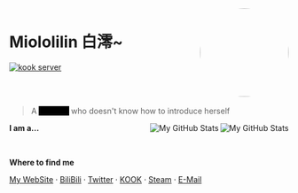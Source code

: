 <a style="width:160px;border-radius:100%" href="https://lolilin.com">
  <img style="width:160px;border-radius:100%" align=right src="https://app.lolilin.com/static/img/herta.gif">  
</a>


# Miololilin 白澪~


<!-- <a href="https://1oli.cn#gh-light-mode-only">
  <img src="https://cdn.skk.moe/img/profile-info/light.png?#gh-light-mode-only">
</a>
<a href="https://1oli.cn#gh-dark-mode-only">
  <img src="https://cdn.skk.moe/img/profile-info/dark.png?#gh-dark-mode-only">
</a> -->
[![kook server](https://www.kookapp.cn/api/v3/badge/guild?guild_id=5824350863243274&style=3)](https://kaihei.co/YcbZnm/)

<br>
<br>

<!-- [![wakatime](https://wakatime.com/badge/user/5d907773-4bad-4681-802b-c2bec4583297.svg?style=flat-square)](https://wakatime.com/@5d907773-4bad-4681-802b-c2bec4583297) ![Hits](https://hits-app.vercel.app/hits?url=https%3A%2F%2Fgithub.com%2Fsukkaw&bgRight=000&bgLeft=000&border=square) -->

> A  <span style='color:black;background:#000'>Unknow</span> who doesn't know how to introduce herself

<a href="https://github.com/lolilin#gh-light-mode-only">
  <img src="https://github-readme-stats.vercel.app/api?username=lolilin&show_icons=true&hide_border=true&icon_color=586069&title_color=60696f&include_all_commits=true&hide_title=true&count_private=true#gh-light-mode-only" align="right" alt="My GitHub Stats" />
</a>

<a href="https://github.com/lolilin#gh-dark-mode-only">
  <img src="https://github-readme-stats.vercel.app/api?username=lolilin&show_icons=true&hide_border=true&icon_color=60696f&title_color=e688ac&include_all_commits=true&hide_title=true&bg_color=1f2228&text_color=e688ac&count_private=true#gh-dark-mode-only" align="right" alt="My GitHub Stats" />
</a>

**I am a...**

<!-- - [@hexojs](https://github.com/hexojs) core team member
- [RSSHub](https://github.com/diygod/rsshub) collaborator
- [@sspanel-uim](https://github.com/sspanel-uim) develop team member
- [OpenIPDB](https://github.com/OpenIPDB) founder
- Active contributor at [Next.js](https://github.com/vercel/next.js), [htmlnano](https://github.com/posthtml/htmlnano), and many more! -->

<br>

**Where to find me**
<!-- [![Steam](https://img.shields.io/badge/白澪-black.svg?logo=Steam)](https://steamcommunity.com/profiles/id/lolilin/)· -->
<!-- [![Twitter Follow](https://img.shields.io/twitter/follow/Miololilin?style=social)](https://twitter.com/Miololilin)· -->
<!-- [![Minecraft](https://img.shields.io/badge/Minecraft-lolilin-green.svg?labelColor=green&color=yellowgreen&logo=Block)](https://namemc.com/profile/lolilin) -->

[My WebSite](https://1oli.cn) ·
[BiliBili](https://space.bilibili.com/94209973) ·
[Twitter](https://twitter.com/Miololilin) ·
[KOOK](https://kooktalk.top/16899324) ·
[Steam](https://steamcommunity.com/id/lolilin/) ·
[E-Mail](mailto:me@1oli.cn)



